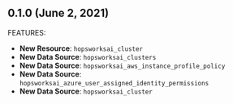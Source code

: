 ## 0.1.0 (June 2, 2021)

FEATURES:
* **New Resource**: `hopsworksai_cluster`
* **New Data Source**: `hopsworksai_clusters`
* **New Data Source**: `hopsworksai_aws_instance_profile_policy`
* **New Data Source**: `hopsworksai_azure_user_assigned_identity_permissions`
* **New Data Source**: `hopsworksai_cluster`

